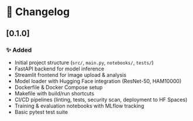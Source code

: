 # 📝 Changelog

## [0.1.0]
### ✨ Added
- Initial project structure (`src/`, `main.py`, `notebooks/`, `tests/`)
- FastAPI backend for model inference
- Streamlit frontend for image upload & analysis
- Model loader with Hugging Face integration (ResNet-50, HAM10000)
- Dockerfile & Docker Compose setup
- Makefile with build/run shortcuts
- CI/CD pipelines (linting, tests, security scan, deployment to HF Spaces)
- Training & evaluation notebooks with MLflow tracking
- Basic pytest test suite
